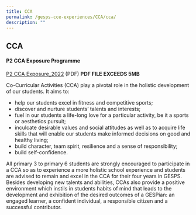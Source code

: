 ```yaml
---
title: CCA
permalink: /gesps-cce-experiences/CCA/cca/
description: ""
---
```

## CCA

#### P2 CCA Exposure Programme

[P2 CCA Exposure\_2022](https://ganengsengpri.moe.edu.sg/qql/slot/u206/GESPS%20CCE%20Experiences/P2%20CCA%20Exposure_2022_Final_School%20Website.pdf) (PDF) **PDF FILE EXCEEDS 5MB**

Co-Curricular Activities (CCA) play a pivotal role in the holistic development of our students.
It aims to:

*   help our students excel in fitness and competitive sports;
*   discover and nurture students’ talents and interests;
*   fuel in our students a life-long love for a particular activity, be it a sports or aesthetics pursuit;
*   inculcate desirable values and social attitudes as well as to acquire life skills that will enable our students make informed decisions on good and healthy living;
*   build character, team spirit, resilience and a sense of responsibility;
*   build self-confidence.

All primary 3 to primary 6 students are strongly encouraged to participate in a CCA so as to experience a more holistic school experience and students are advised to remain and excel in the CCA for their four years in GESPS. Besides developing new talents and abilities, CCAs also provide a positive environment which instils in students habits of mind that leads to the development and exhibition of the desired outcomes of a GESPian: an engaged learner, a confident individual, a responsible citizen and a successful contributor.